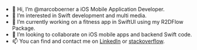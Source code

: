 - 👋 Hi, I’m @marcoboerner a iOS Mobile Application Developer.
- 👀 I’m interested in Swift development and multi media.
- 🌱 I’m currently working on a fitness app in SwiftUI using my R2DFlow Package.
- 💞️ I’m looking to collaborate on iOS mobile apps and backend Swift code.
- 📫 You can find and contact me on [LinkedIn](https://www.linkedin.com/in/marcoboerner/) or [stackoverflow](https://stackoverflow.com/users/12764795/marco-boerner?tab=profile).

<!---
marcoboerner/marcoboerner is a ✨ special ✨ repository because its `README.md` (this file) appears on your GitHub profile.
You can click the Preview link to take a look at your changes.
--->
